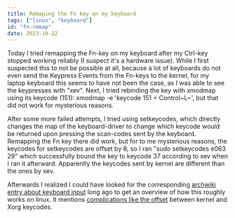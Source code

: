 ```yaml
---
title: Remaping the Fn key on my keyboard
tags: ["linux", "keyboard"]
id: "fn-remap"
date: 2023-10-22
---
```





Today I tried remapping the Fn-key on my keyboard after my Ctrl-key
stopped working reliably (I suspect it's a hardware issue). While I
first suspected this to not be possible at all, because a lot of
keyboards do not even send the Keypress Events from the Fn-keys to the
kernel, for my laptop keyboard this seems to have not been the case, as
I was able to see the keypresses with "xev". Next, I tried rebinding
the key with xmodmap using its keycode (151): xmodmap -e 'keycode 151 =
Control~L~', but that did not work for mysterious reasons.

After some more failed attempts, I tried using setkeycodes, which
directly changes the map of the keyboard-driver to change which keycode
would be returned upon pressing the scan-codes sent by the keyboard.
Remapping the Fn key there did work, but for to me mysterious reasons,
the keycodes for setkeycodes are offset by 8, so I ran "sudo
setkeycodes e063 29" which successfully bound the key to keycode 37
according to xev when I ran it afterward. Apparently the keycodes sent
by kernel are different than the ones by xev.

Afterwards I realized I could have looked for the corresponding
[archwiki entry about keyboard
input](https://wiki.archlinux.org/title/Keyboard_input) long ago to get
an overview of how this roughly works on linux. It mentions
[complications like the
offset](https://wiki.archlinux.org/title/Keyboard_input#Identifying_keycodes_in_Xorg)
between kernel and Xorg keycodes.
